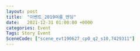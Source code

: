 ```yaml
---
layout: post
title:  "이벤트_2019여름_엔딩"
date:   2021-12-31 01:00:00 +0000
categories: Event
Tags: Story Event
SceneCode: ["scene_evt190627_cp0_q2_s10,7429311"]
---
```

